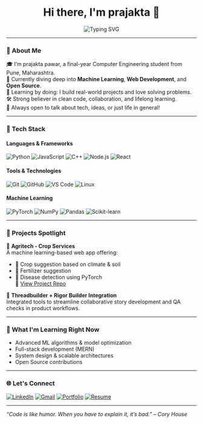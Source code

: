 <h1 align="center">Hi there, I'm prajakta 👋</h1>

<p align="center">
  <img src="https://readme-typing-svg.herokuapp.com?font=Fira+Code&size=22&pause=1000&center=true&width=435&lines=Computer+Engineering+Student;ML+%7C+Web+Dev+%7C+Open+Source+Enthusiast;Building+things+that+matter" alt="Typing SVG" />
</p>

---

### 🚀 About Me

🎓 I’m prajakta pawar, a final-year Computer Engineering student from Pune, Maharashtra.  
🧠 Currently diving deep into **Machine Learning**, **Web Development**, and **Open Source**.  
🌱 Learning by doing: I build real-world projects and love solving problems.  
🛠️ Strong believer in clean code, collaboration, and lifelong learning.  
💬 Always open to talk about tech, ideas, or just life in general!

---

### 🧰 Tech Stack

#### Languages & Frameworks
![Python](https://img.shields.io/badge/-Python-3776AB?style=flat&logo=python&logoColor=white)
![JavaScript](https://img.shields.io/badge/-JavaScript-F7DF1E?style=flat&logo=javascript&logoColor=black)
![C++](https://img.shields.io/badge/-C++-00599C?style=flat&logo=cplusplus&logoColor=white)
![Node.js](https://img.shields.io/badge/-Node.js-339933?style=flat&logo=node.js&logoColor=white)
![React](https://img.shields.io/badge/-React-61DAFB?style=flat&logo=react&logoColor=black)

#### Tools & Technologies
![Git](https://img.shields.io/badge/-Git-F05032?style=flat&logo=git&logoColor=white)
![GitHub](https://img.shields.io/badge/-GitHub-181717?style=flat&logo=github&logoColor=white)
![VS Code](https://img.shields.io/badge/-VSCode-007ACC?style=flat&logo=visual-studio-code&logoColor=white)
![Linux](https://img.shields.io/badge/-Linux-FCC624?style=flat&logo=linux&logoColor=black)

#### Machine Learning
![PyTorch](https://img.shields.io/badge/-PyTorch-EE4C2C?style=flat&logo=pytorch&logoColor=white)
![NumPy](https://img.shields.io/badge/-NumPy-013243?style=flat&logo=numpy&logoColor=white)
![Pandas](https://img.shields.io/badge/-Pandas-150458?style=flat&logo=pandas&logoColor=white)
![Scikit-learn](https://img.shields.io/badge/-Scikit--learn-F7931E?style=flat&logo=scikit-learn&logoColor=white)

---

### 📌 Projects Spotlight

🚜 **Agritech - Crop Services**  
A machine learning-based web app offering:
- 🌾 Crop suggestion based on climate & soil
- 🧪 Fertilizer suggestion
- 🦠 Disease detection using PyTorch  
🔗 [View Project Repo](https://github.com/PrajaktaPawar2003/Agritech)

💬 **Threadbuilder + Rigor Builder Integration**  
Integrated tools to streamline collaborative story development and QA checks in product workflows.

---

### 🧠 What I'm Learning Right Now
- Advanced ML algorithms & model optimization  
- Full-stack development (MERN)  
- System design & scalable architectures  
- Open Source contributions

---

### 🌐 Let's Connect

[![LinkedIn](https://img.shields.io/badge/-LinkedIn-0A66C2?style=flat&logo=linkedin&logoColor=white)](https://www.linkedin.com/in/prajakta-pawar-55072225a/)
[![Gmail](https://img.shields.io/badge/-Email-D14836?style=flat&logo=gmail&logoColor=white)](mailto:prajaktacpawar2003@gmail.com)
[![Portfolio](https://img.shields.io/badge/-Portfolio-000?style=flat&logo=vercel&logoColor=white)](https://your-portfolio-link.com)
[![Resume](https://img.shields.io/badge/-Resume-4CAF50?style=flat&logo=adobe-acrobat-reader&logoColor=white)](https://your-resume-link.com)

---





_“Code is like humor. When you have to explain it, it’s bad.” – Cory House_

